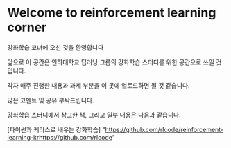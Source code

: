 Welcome to reinforcement learning corner
=================================


강화학습 코너에 오신 것을 환영합니다

앞으로 이 공간은 인하대학교 딥러닝 그룹의 강화학습 스터디를 위한 공간으로 쓰일 것입니다.

각자 매주 진행한 내용과 과제 부분을 이 곳에 업로드하면 될 것 같습니다.

많은 코멘트 및 공유 부탁드립니다.

강화학습 스터디에서 참고한 책, 그리고 일부 내용은 다음과 같습니다.

[파이썬과 케라스로 배우는 강화학습]
"https://github.com/rlcode/reinforcement-learning-krhttps://github.com/rlcode"

